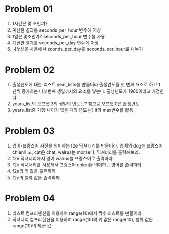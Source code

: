 # Problem 01

1. 1시간은 몇 초인가?
2. 계산한 결과를 seconds_per_hour 변수에 저장
3. 1일은 몇초인가?  seconds_per_hour 변수를 사용
4. 계산한 결과를 seconds_per_day 변수에 저장
5. 나눗셈을 사용해서 sconds_per_day를 seconds_per_hour로 나누기



# Problem 02

1. 출생년도에 대한 리스트 year_lists를 만들어라 출생연도를 첫 번째 요소로 하고 1년씩 증가하는 다섯번째 생일까지의 요소를 넣는다. 출생년도가 1980이라고 가정한다.
2. years_list의 오프셋 3의 생일의 년도는? 참고로 오프셋 0은 출생년도
3. years_list중 가장 나이가 많을 때의 년도는? if와 max변수를 활용



# Problem 03

1. 영어-프랑스어 사전을 의미하는 f2e 딕셔너리를 만들어라. 영어의 dog는 프랑스어 chien이고, cat은 chat, walrus는 morse다. 딕셔너리를 출력해보라.
2. f2e 딕셔너리에서 영어 walrus를 프랑스어로 출력하라.
3. f2e 딕셔너리를 사용해서 프랑스어 chien을 의미하는 영어를 출력하라.
4. f2e의 키 값을 출력하라
5. f2e의 밸류 값을 출력하라. 



# Problem 04

1. 리스트 컴프리헨션을 이용하여 range(10)에서 짝수 리스트를 만들어라
2. 딕셔너리 컴프리헨션을 이용하여 range(10)의 키 값은 range(10), 밸류 값은 range(10)의 제곱 값

